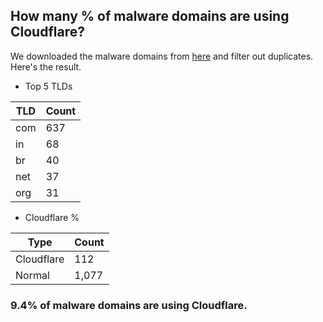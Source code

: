 ## How many % of malware domains are using Cloudflare?


We downloaded the malware domains from [here](https://urlhaus.abuse.ch) and filter out duplicates.
Here's the result.


[//]: # (start replacement)


- Top 5 TLDs

| TLD | Count |
| --- | --- |
| com | 637 |
| in | 68 |
| br | 40 |
| net | 37 |
| org | 31 |


- Cloudflare %

| Type | Count |
| --- | --- |
| Cloudflare | 112 |
| Normal | 1,077 |


### 9.4% of malware domains are using Cloudflare.
